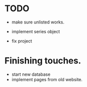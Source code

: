 # TODO
- make sure unlisted works. 


- implement series object 


- fix project


# Finishing touches. 
- start new database
- implement pages from old website. 
